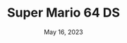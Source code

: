 ---
layout: nds
title: "Super Mario 64 DS"
categories:
 - approved
 - nds
 - universal
 - safe
tags:
- mario
- super-mario
date: May 16, 2023
permalink: /games/mario-64-ds/play/details
publisher: Nintendo
id: mario-64-ds
---